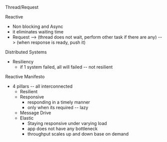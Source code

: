 Thread/Request

Reactive
 - Non blocking and Async
 - it eliminates waiting time
 - Request 
  --> (thread does not wait, perform other task if there are any) 
    --> (when response is ready, push it)



Distributed Systems
  - Resiliency
    - if 1 system failed, all will failed -- not resilient

Reactive Manifesto
  - 4 pillars -- all interconnected
    - Resilient
    - Responsive
      - responding in a timely manner
      - only when its required -- lazy
    - Message Drive
    - Elastic
      - Staying responsive under varying load
      - app does not have any bottleneck
      - throughput scales up and down base on demand